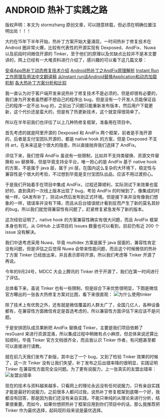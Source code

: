 # ANDROID 热补丁实践之路

版权声明：本文为 stormzhang 原创文章，可以随意转载，但必须在明确位置注明出处！！！

大约在15年下半年开始，热补丁方案开始大量涌现，一时间热补丁修复技术在 Android 圈非常火爆，比较有代表性的开源实现有 Dexposed、AndFix、Nuwa 以及前段时间微信开源的 Tinker，至于他们的原理以及优缺点比较并不是本文要讲的，网上已经有一大堆资料进行介绍了，感兴趣的可以看下这几篇文章：

[安卓App热补丁动态修复技术介绍](https://mp.weixin.qq.com/s?__biz=MzI1MTA1MzM2Nw==&mid=400118620&idx=1&sn=b4fdd5055731290eef12ad0d17f39d4a)
[Android热补丁之AndFix原理解析](http://w4lle.github.io/2016/03/03/Android%E7%83%AD%E8%A1%A5%E4%B8%81%E4%B9%8BAndFix%E5%8E%9F%E7%90%86%E8%A7%A3%E6%9E%90/)
[Instant Run工作原理及用法中文翻译稿](http://www.jianshu.com/p/2e23ba9ff14b)
[从Instant run谈Android替换Application和动态加载机制](http://w4lle.github.io/2016/05/02/%E4%BB%8EInstant%20run%E8%B0%88Android%E6%9B%BF%E6%8D%A2Application%E5%92%8C%E5%8A%A8%E6%80%81%E5%8A%A0%E8%BD%BD%E6%9C%BA%E5%88%B6/)
[各大热补丁方案分析和比较](http://blog.zhaiyifan.cn/2015/11/20/HotPatchCompare/)

我一直认为对于客户端开发来说热补丁修复技术不是必须的，但是却很有必要的，我们身为开发者虽然都不想自己的程序出 bug，但是没有一个开发人员能保证自己的程序一定不出 bug 的，之前出了问题只能重新发布版本，然后用户下载更新，这个代价还是蛮大的，但是有了热更新技术，这个就变得很简单了。

所以在半年前我们也评估了以上几种热修复框架，准备用在项目中。

首先考虑的就是阿里开源的 Dexposed 和 AndFix 两个框架，前者是手淘开源的，后者是支付宝团队开源的，都是 native hook 的方案，但是 Dexposed 不支持 art，在未来这是个很大的隐患，所以直接抛弃我们选择了 AndFix。

评估下来，我们觉得 AndFix 虽说有一些限制，比如并不支持类替换、资源文件替换和 so 替换等，但是毕竟支持全平台，唯一担心的是 AndFix 基于 native hook 的方案，不是属于 java 层，属于 jni 层，在国内这么复杂的大环境下，稳定性与兼容性是个很大的考验，不过想到毕竟是支付宝团队出品，应该不用过渡担心。

于是我们开始着手在项目中集成 AndFix，过程还算顺利，实际测试下来效果也蛮好的，直到真的一次线上版本出现了 bug，考验 AndFix 的时候到了，像集成的时候一样，QA发布补丁，测试ok然后发布到正式环境。但是接下来并没有像我们想象的一样，错误率并没有下降，而且从后台错误统计看到反而产生了新的莫名其妙的bug，所以我们就觉得兼容性有问题了，赶紧修复紧急发布了新的版本。

这次经验证明了，native hook 的方案兼容性确实有很大问题，而且 AndFix 框架本身也有坑，从 GitHub 上该项目的 Issues 数量也可以看到，目前仍有近 200 个 issue 没有解决。

我们中途考虑采用 Nuwa，毕竟 multidex 方案是属于 java 层面的，兼容性肯定没有问题，但是评估之后觉得 Nuwa 会带来性能问题，而且这个时候微信的热补丁方案 Tinker 已经放出来，并且表示即将开源，所以我们考虑等 Tinker 开源了再说。

今年的9月24号，MDCC 大会上腾讯的 Tinker 终于开源了，我们在第一时间进行了评估。

总体看下来，虽说 Tinker 也有一些限制，但是综合下来优势很明显，下图是微信官方曝出的一张各大热修复方案对比图，看下来很直观：
![为什么使用tinker]()

除了技术上有优势之外，还有就是微信覆盖的人群太广了，全国几亿人，各种设备都有，在兼容性方面微信肯定是首选考虑的，所以兼容性方面评估下来应该不是问题。

于是安排团队成员果断把 AndFix 替换成 Tinker，主要是我们项目依赖了 resGuard 来进行资源混淆，所以集成过程中稍微有点小麻烦，但总体来说还算比较顺利，毕竟 Tinker 官方文档很齐全，而且我认识 Tinker 作者，有问题甚至都可以直接进行请教。

就在前几天我们发布了新版，其中出了一个 bug，又到了检验 Tinker 效果的时候了，这一次 Tinker 没有让我们失望，补丁发布之后出错率降的很明显，实践证明 Tinker 在兼容性方面完全没问题。为了更有说服力，上一张真实的友盟出错率：
![友盟出错率]()

现在的技术与资料越来越多，只看网上的理论永远没有任何说服力，只有亲自实践才能是最好的说服力。之前很多人都问过我，说热补丁修复框架到底哪一个好，我都没有回答，那是因为我们还没有亲自实践，不能只单纯的从理论来进行分析，结果很重要。而如今，如果你想把热补丁框架应用到你们项目中的话，那么我推荐把 Tinker 作为最优选择，起码现阶段来说是最优选择。
